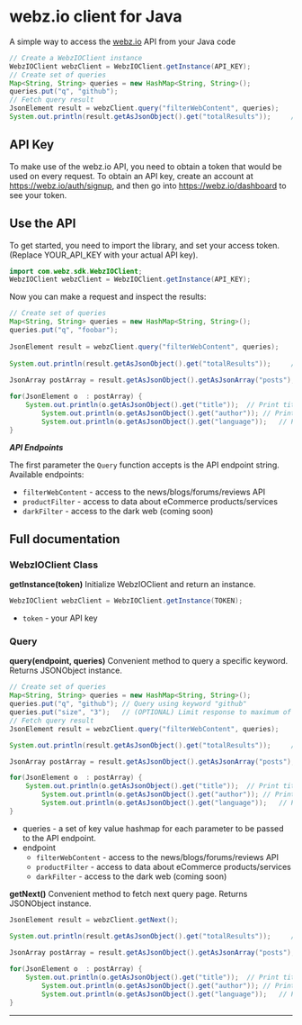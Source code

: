 # webz.io client for Java

A simple way to access the [webz.io](https://webz.io) API from your Java code

```java
// Create a WebzIOClient instance
WebzIOClient webzClient = WebzIOClient.getInstance(API_KEY);
// Create set of queries
Map<String, String> queries = new HashMap<String, String>();
queries.put("q", "github");
// Fetch query result
JsonElement result = webzClient.query("filterWebContent", queries);
System.out.println(result.getAsJsonObject().get("totalResults"));     // Print posts count
```
## API Key
	
To make use of the webz.io API, you need to obtain a token that would be
used on every request. To obtain an API key, create an account at
https://webz.io/auth/signup, and then go into
https://webz.io/dashboard to see your token.


## Use the API

To get started, you need to import the library, and set your access token.
(Replace YOUR_API_KEY with your actual API key).

```java
import com.webz.sdk.WebzIOClient;
WebzIOClient webzClient = WebzIOClient.getInstance(API_KEY);
```
	
Now you can make a request and inspect the results:

```java
// Create set of queries
Map<String, String> queries = new HashMap<String, String>();
queries.put("q", "foobar");
	    
JsonElement result = webzClient.query("filterWebContent", queries);
	
System.out.println(result.getAsJsonObject().get("totalResults"));     // Print posts count
		
JsonArray postArray = result.getAsJsonObject().getAsJsonArray("posts");

for(JsonElement o  : postArray) {
	System.out.println(o.getAsJsonObject().get("title"));  // Print title
        System.out.println(o.getAsJsonObject().get("author")); // Print author
        System.out.println(o.getAsJsonObject().get("language"));   // Print language
}
```
	
	
***API Endpoints***

The first parameter the `Query` function accepts is the API endpoint string. Available endpoints:
* `filterWebContent` - access to the news/blogs/forums/reviews API
* `productFilter` - access to data about eCommerce products/services
* `darkFilter` - access to the dark web (coming soon)


## Full documentation
### WebzIOClient Class

**getInstance(token)**
	Initialize WebzIOClient and return an instance. 
	
```java
WebzIOClient webzClient = WebzIOClient.getInstance(TOKEN);
```
  * `token` - your API key
  
  
### Query

**query(endpoint, queries)**
	Convenient method to query a specific keyword. Returns JSONObject instance.

```java
// Create set of queries
Map<String, String> queries = new HashMap<String, String>();
queries.put("q", "github"); // Query using keyword "github"
queries.put("size", "3"); 	// (OPTIONAL) Limit response to maximum of 3 items
// Fetch query result
JsonElement result = webzClient.query("filterWebContent", queries);

System.out.println(result.getAsJsonObject().get("totalResults"));     // Print posts count

JsonArray postArray = result.getAsJsonObject().getAsJsonArray("posts");

for(JsonElement o  : postArray) {
	System.out.println(o.getAsJsonObject().get("title"));  // Print title
        System.out.println(o.getAsJsonObject().get("author")); // Print author
        System.out.println(o.getAsJsonObject().get("language"));   // Print language
}
```

* queries - a set of key value hashmap for each parameter to be passed to the API endpoint. 
* endpoint 
   * `filterWebContent` - access to the news/blogs/forums/reviews API
   * `productFilter` - access to data about eCommerce products/services
   * `darkFilter` - access to the dark web (coming soon)


**getNext()**
	Convenient method to fetch next query page. Returns JSONObject instance.

```java
JsonElement result = webzClient.getNext();

System.out.println(result.getAsJsonObject().get("totalResults"));     // Print posts count
		
JsonArray postArray = result.getAsJsonObject().getAsJsonArray("posts");

for(JsonElement o  : postArray) {
	System.out.println(o.getAsJsonObject().get("title"));  // Print title
        System.out.println(o.getAsJsonObject().get("author")); // Print author
        System.out.println(o.getAsJsonObject().get("language"));   // Print language
}
```
  -----------------------------------------------------------------------
  

